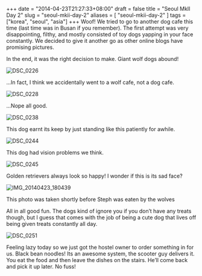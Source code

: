 +++
date = "2014-04-23T21:27:33+08:00"
draft = false
title = "Seoul MkII Day 2"
slug = "seoul-mkii-day-2"
aliases = [
	"seoul-mkii-day-2"
]
tags = ["korea", "seoul", "asia"]
+++
Woof! We tried to go to another dog cafe this time (last time was in Busan if you remember). The first attempt was very disappointing, filthy, and mostly consisted of toy dogs yapping in your face constantly. We decided to give it another go as other online blogs have promising pictures.

In the end, it was the right decision to make. Giant wolf dogs abound!


![DSC_0226](/travel-blog/images/2014/05/dsc_0226.jpg)

…In fact, I think we accidentally went to a wolf cafe, not a dog cafe.


![DSC_0228](/travel-blog/images/2014/05/dsc_0228.jpg)

…Nope all good.


![DSC_0238](/travel-blog/images/2014/05/dsc_0238.jpg)

This dog earnt its keep by just standing like this patiently for awhile.


![DSC_0244](/travel-blog/images/2014/05/dsc_0244.jpg)

This dog had vision problems we think.


![DSC_0245](/travel-blog/images/2014/05/dsc_0245.jpg)

Golden retrievers always look so happy! I wonder if this is its sad face?


![IMG_20140423_180439](/travel-blog/images/2014/05/img_20140423_180439.jpg)

This photo was taken shortly before Steph was eaten by the wolves

All in all good fun. The dogs kind of ignore you if you don’t have any treats though, but I guess that comes with the job of being a cute dog that lives off being given treats constantly all day.


![DSC_0251](/travel-blog/images/2014/05/dsc_0251.jpg)

Feeling lazy today so we just got the hostel owner to order something in for us. Black bean noodles! Its an awesome system, the scooter guy delivers it. You eat the food and then leave the dishes on the stairs. He’ll come back and pick it up later. No fuss!
